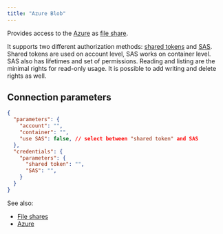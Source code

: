 ```yaml
---
title: "Azure Blob"
---
```


Provides access to the
[Azure](https://azure.microsoft.com/en-us) as
[file share](../files.md).

It supports two different authorization methods: [shared tokens](https://learn.microsoft.com/en-us/azure/storage/common/storage-account-keys-manage?tabs=azure-portal#view-account-access-keys) and [SAS](https://learn.microsoft.com/en-us/azure/ai-services/translator/document-translation/how-to-guides/create-sas-tokens?tabs=Containers#create-sas-tokens-in-the-azure-portal). Shared tokens are used on account level, SAS works on container level. SAS also has lifetimes and set of permissions. Reading and listing are the minimal rights for read-only usage. It is possible to add writing and delete rights as well.

## Connection parameters

````json
{
  "parameters": {
    "account": "",
    "container": "",
    "use SAS": false, // select between "shared token" and SAS
  },
  "credentials": {
    "parameters": {
      "shared token": "",
      "SAS": "",
    }
  }
}
````

See also:

* [File shares](../files.md)
* [Azure](https://azure.microsoft.com/en-us)
